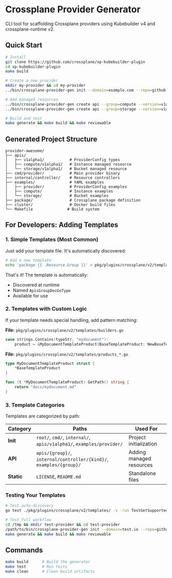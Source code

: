# Crossplane Provider Generator

CLI tool for scaffolding Crossplane providers using Kubebuilder v4 and crossplane-runtime v2.

## Quick Start

```bash
# Install
git clone https://github.com/crossplane/xp-kubebuilder-plugin
cd xp-kubebuilder-plugin
make build

# Create a new provider
mkdir my-provider && cd my-provider
../bin/crossplane-provider-gen init --domain=example.com --repo=github.com/example/provider-awesome

# Add managed resources
../bin/crossplane-provider-gen create api --group=compute --version=v1alpha1 --kind=Instance
../bin/crossplane-provider-gen create api --group=storage --version=v1alpha1 --kind=Bucket

# Build and test
make generate && make build && make reviewable
```

## Generated Project Structure

```
provider-awesome/
├── apis/
│   ├── v1alpha1/           # ProviderConfig types
│   ├── compute/v1alpha1/   # Instance managed resource
│   └── storage/v1alpha1/   # Bucket managed resource
├── cmd/provider/           # Main provider binary
├── internal/controller/    # Resource controllers
├── examples/               # YAML examples
│   ├── provider/           # ProviderConfig examples
│   ├── compute/            # Instance examples
│   └── storage/            # Bucket examples
├── package/                # Crossplane package definition
├── cluster/                # Docker build files
└── Makefile               # Build system
```

## For Developers: Adding Templates

### 1. Simple Templates (Most Common)

Just add your template file. It's automatically discovered:

```bash
# Add a new template
echo 'package {{ .Resource.Group }}' > pkg/plugins/crossplane/v2/templates/scaffolds/apis/group/doc.go.tmpl
```

That's it! The template is automatically:
- Discovered at runtime
- Named `ApisGroupDocGoType`
- Available for use

### 2. Templates with Custom Logic

If your template needs special handling, add pattern matching:

**File:** `pkg/plugins/crossplane/v2/templates/builders.go`
```go
case strings.Contains(typeStr, "mydocument"):
    product = &MyDocumentTemplateProduct{BaseTemplateProduct: NewBaseTemplateProduct(b.templateType)}
```

**File:** `pkg/plugins/crossplane/v2/templates/products_*.go`
```go
type MyDocumentTemplateProduct struct {
    *BaseTemplateProduct
}

func (t *MyDocumentTemplateProduct) GetPath() string {
    return "docs/mydocument.md"
}
```

### 3. Template Categories

Templates are categorized by path:

| Category | Paths | Used For |
|----------|-------|----------|
| **Init** | `root/`, `cmd/`, `internal/`, `apis/v1alpha1/`, `examples/provider/` | Project initialization |
| **API** | `apis/{group}/`, `internal/controller/{kind}/`, `examples/{group}/` | Adding managed resources |
| **Static** | `LICENSE`, `README.md` | Standalone files |

### Testing Your Templates

```bash
# Test auto-discovery
go test ./pkg/plugins/crossplane/v2/templates/ -v -run TestGetSupportedTypes

# Test full workflow
cd /tmp && mkdir test-provider && cd test-provider
/path/to/bin/crossplane-provider-gen init --domain=test.io --repo=github.com/test/provider
make generate && make build && make reviewable
```

## Commands

```bash
make build      # Build the generator
make test       # Run tests
make clean      # Clean build artifacts
```